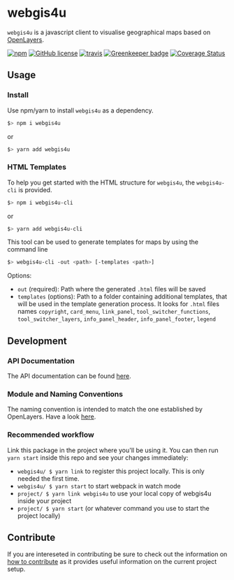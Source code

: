 # webgis4u
`webgis4u` is a javascript client to visualise geographical maps based on [OpenLayers](https://openlayers.org/).

[![npm](https://img.shields.io/npm/v/webgis4u.svg)](https://www.npmjs.com/package/webgis4u)
[![GitHub license](https://img.shields.io/github/license/environment-agency-austria/webgis4u.svg)](https://github.com/environment-agency-austria/webgis4u/blob/master/LICENSE)
[![travis](https://travis-ci.com/environment-agency-austria/webgis4u.svg?branch=master)](https://travis-ci.com/environment-agency-austria/webgis4u)
[![Greenkeeper badge](https://badges.greenkeeper.io/environment-agency-austria/webgis4u.svg)](https://greenkeeper.io/)
[![Coverage Status](https://coveralls.io/repos/github/environment-agency-austria/webgis4u/badge.svg?branch=master)](https://coveralls.io/github/environment-agency-austria/webgis4u?branch=master)


## Usage
### Install
Use npm/yarn to install `webgis4u` as a dependency.
```bash
$> npm i webgis4u
```
or
```bash
$> yarn add webgis4u
```

### HTML Templates
To help you get started with the HTML structure for `webgis4u`, the `webgis4u-cli` is provided.
```bash
$> npm i webgis4u-cli
```
or
```bash
$> yarn add webgis4u-cli
```

This tool can be used to generate templates for maps by using the command line
```bash
$> webgis4u-cli -out <path> [-templates <path>]
```

Options:
* `out` (required): Path where the generated `.html` files will be saved
* `templates` (options): Path to a folder containing additional templates, that will be used in the template generation process. It looks for `.html` files names `copyright`, `card_menu`, `link_panel`, `tool_switcher_functions`, `tool_switcher_layers`, `info_panel_header`, `info_panel_footer`, `legend`


## Development
### API Documentation
The API documentation can be found [here](https://environment-agency-austria.github.io/webgis4u/).


### Module and Naming Conventions
The naming convention is intended to match the one established by OpenLayers. Have a look [here](https://openlayers.org/en/latest/doc/tutorials/background.html#module-and-naming-conventions).

### Recommended workflow
Link this package in the project where you'll be using it. You can then run `yarn start` inside this repo and
see your changes immediately:
* `webgis4u/ $ yarn link` to register this project locally. This is only needed the first time.
* `webgis4u/ $ yarn start` to start webpack in watch mode
* `project/ $ yarn link webgis4u` to use your local copy of webgis4u inside your project
* `project/ $ yarn start` (or whatever command you use to start the project locally)

## Contribute
If you are intereseted in contributing be sure to check out the information on [how to contribute](./.github/CONTRIBUTING.md) as it provides useful information on the current project setup.
